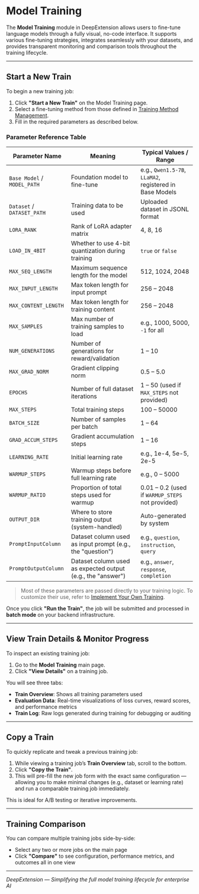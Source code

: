 
# Model Training

The **Model Training** module in DeepExtension allows users to fine-tune language models through a fully visual, no-code interface. It supports various 
fine-tuning strategies, integrates seamlessly with your datasets, and provides transparent monitoring and comparison tools throughout the training 
lifecycle.

---

## Start a New Train

To begin a new training job:

1. Click **"Start a New Train"** on the Model Training page.
2. Select a fine-tuning method from those defined in [Training Method Management](training-methods.md).
3. Fill in the required parameters as described below.

### Parameter Reference Table

| **Parameter Name**     | **Meaning**                                                | **Typical Values / Range**                             |
|------------------------|------------------------------------------------------------|--------------------------------------------------------|
| `Base Model` / `MODEL_PATH` | Foundation model to fine-tune                          | e.g., `Qwen1.5-7B`, `LLaMA2`, registered in Base Models |
| `Dataset` / `DATASET_PATH` | Training data to be used                                | Uploaded dataset in JSONL format                       |
| `LORA_RANK`            | Rank of LoRA adapter matrix                                | 4, 8, 16                                               |
| `LOAD_IN_4BIT`         | Whether to use 4-bit quantization during training          | `true` or `false`                                      |
| `MAX_SEQ_LENGTH`       | Maximum sequence length for the model                      | 512, 1024, 2048                                        |
| `MAX_INPUT_LENGTH`     | Max token length for input prompt                          | 256 – 2048                                             |
| `MAX_CONTENT_LENGTH`   | Max token length for training content                      | 256 – 2048                                             |
| `MAX_SAMPLES`          | Max number of training samples to load                     | e.g., 1000, 5000, `-1` for all                         |
| `NUM_GENERATIONS`      | Number of generations for reward/validation                | 1 – 10                                                 |
| `MAX_GRAD_NORM`        | Gradient clipping norm                                     | 0.5 – 5.0                                              |
| `EPOCHS`               | Number of full dataset iterations                          | 1 – 50    (used if `MAX_STEPS` not provided)           |
| `MAX_STEPS`            | Total training steps                                       | 100 – 50000                                            |
| `BATCH_SIZE`           | Number of samples per batch                                | 1 – 64                                                 |
| `GRAD_ACCUM_STEPS`     | Gradient accumulation steps                                | 1 – 16                                                 |
| `LEARNING_RATE`        | Initial learning rate                                      | e.g., 1e-4, 5e-5, 2e-5                                 |
| `WARMUP_STEPS`         | Warmup steps before full learning rate                     | e.g., 0 – 5000                                         |
| `WARMUP_RATIO`         | Proportion of total steps used for warmup                  | 0.01 – 0.2 (used if `WARMUP_STEPS` not provided)       |
| `OUTPUT_DIR`           | Where to store training output (system-handled) | Auto-generated by system                              |
| `PromptInputColumn`        | Dataset column used as input prompt (e.g., the "question")         | e.g., `question`, `instruction`, `query`               |
| `PromptOutputColumn`       | Dataset column used as expected output (e.g., the "answer")        | e.g., `answer`, `response`, `completion`               |

> Most of these parameters are passed directly to your training logic. To customize their use, refer to [Implement Your Own Training](../developer/implement-own-ai-training.md).


Once you click **"Run the Train"**, the job will be submitted and processed in **batch mode** on your backend infrastructure.

---

## View Train Details & Monitor Progress

To inspect an existing training job:

1. Go to the **Model Training** main page.
2. Click **"View Details"** on a training job.

You will see three tabs:

- **Train Overview**: Shows all training parameters used
- **Evaluation Data**: Real-time visualizations of loss curves, reward scores, and performance metrics
- **Train Log**: Raw logs generated during training for debugging or auditing

---

## Copy a Train

To quickly replicate and tweak a previous training job:

1. While viewing a training job’s **Train Overview** tab, scroll to the bottom.
2. Click **"Copy the Train"**.
3. This will pre-fill the new job form with the exact same configuration — allowing you to make minimal changes (e.g., dataset or learning rate) and run 
a comparable training job immediately.

This is ideal for A/B testing or iterative improvements.

---

## Training Comparison

You can compare multiple training jobs side-by-side:

- Select any two or more jobs on the main page
- Click **"Compare"** to see configuration, performance metrics, and outcomes all in one view

---

*DeepExtension — Simplifying the full model training lifecycle for enterprise AI*

